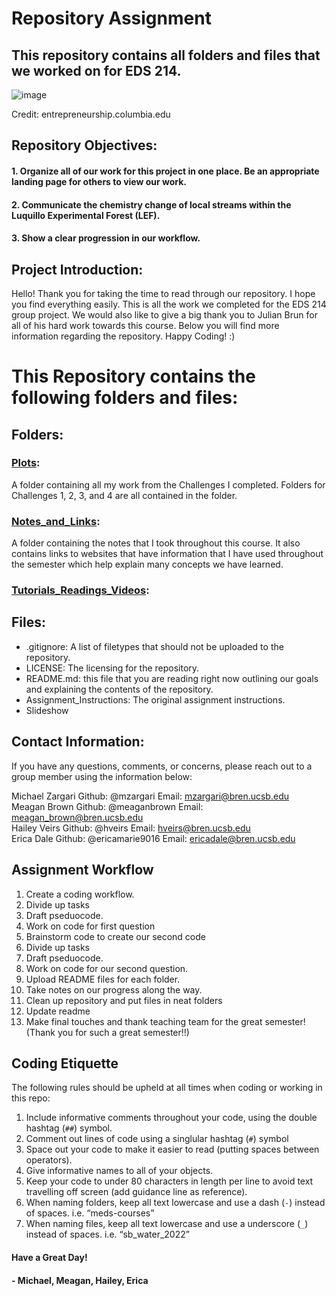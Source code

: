 # Repository Assignment
## This repository contains all folders and files that we worked on for EDS 214.

![image](https://user-images.githubusercontent.com/52255113/145565942-394015d2-638c-468a-b07a-91956b3c03b1.png)

Credit: entrepreneurship.columbia.edu

## Repository Objectives:

#### 1. Organize all of our work for this project in one place. Be an appropriate landing page for others to view our work.
#### 2. Communicate the chemistry change of local streams within the Luquillo Experimental Forest (LEF).
#### 3. Show a clear progression in our workflow.

## Project Introduction:

Hello! Thank you for taking the time to read through our repository. I hope you find everything easily. This is all the work we completed for the EDS 214 group project. We would also like to give a big thank you to Julian Brun for all of his hard work towards this course. Below you will find more information regarding the repository. Happy Coding! :)

# This Repository contains the following folders and files: 

## Folders:

### [Plots](https://github.com/EdDataScienceEES/course-repository-mzargari/tree/master/Challenges):
A folder containing all my work from the Challenges I completed. Folders for Challenges 1, 2, 3, and 4 are all contained in the folder.

### [Notes_and_Links](https://github.com/EdDataScienceEES/course-repository-mzargari/tree/master/Notes_and_Links):
A folder containing the notes that I took throughout this course. It also contains links to websites that have information that I have used throughout the semester which help explain many concepts we have learned.

### [Tutorials_Readings_Videos](https://github.com/EdDataScienceEES/course-repository-mzargari/tree/master/Tutorials_Readings_Videos):

## Files:

- .gitignore: A list of filetypes that should not be uploaded to the repository.
- LICENSE: The licensing for the repository.
- README.md: this file that you are reading right now outlining our goals and explaining the contents of the repository.
- Assignment_Instructions: The original assignment instructions.
- Slideshow

## Contact Information:

If you have any questions, comments, or concerns, please reach out to a group member using the information below:

Michael Zargari   Github: @mzargari         Email: mzargari@bren.ucsb.edu\
Meagan Brown      Github: @meaganbrown      Email: meagan_brown@bren.ucsb.edu\
Hailey Veirs      Github: @hveirs           Email: hveirs@bren.ucsb.edu\
Erica Dale        Github: @ericamarie9016   Email: ericadale@bren.ucsb.edu

## Assignment Workflow 

1. Create a coding workflow.
2. Divide up tasks
3. Draft pseduocode.
4. Work on code for first question
5. Brainstorm code to create our second code
6. Divide up tasks
7. Draft pseduocode.
8. Work on code for our second question.
9. Upload README files for each folder.
10. Take notes on our progress along the way.
11. Clean up repository and put files in neat folders
12. Update readme
13. Make final touches and thank teaching team for the great semester! (Thank you for such a great semester!!)

## Coding Etiquette

The following rules should be upheld at all times when coding or working in this repo:
1. Include informative comments throughout your code, using the double hashtag (`##`) symbol.
2. Comment out lines of code using a singlular hashtag (`#`) symbol
3. Space out your code to make it easier to read (putting spaces between operators).
4. Give informative names to all of your objects.
5. Keep your code to under 80 characters in length per line to avoid text travelling off screen (add guidance line as reference).
6. When naming folders, keep all text lowercase and use a dash (`-`) instead of spaces. i.e. “meds-courses”
7. When naming files, keep all text lowercase and use a underscore (`_`) instead of spaces. i.e. “sb_water_2022”

#### Have a Great Day!

#### - Michael, Meagan, Hailey, Erica
